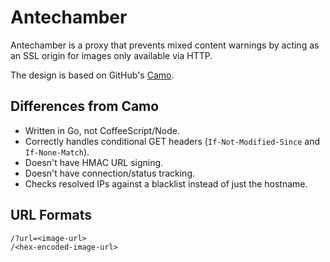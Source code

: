 # Antechamber

Antechamber is a proxy that prevents mixed content warnings by acting as an SSL
origin for images only available via HTTP.

The design is based on GitHub's [Camo](https://github.com/atmos/camo).

## Differences from Camo

- Written in Go, not CoffeeScript/Node.
- Correctly handles conditional GET headers (`If-Not-Modified-Since` and `If-None-Match`).
- Doesn't have HMAC URL signing.
- Doesn't have connection/status tracking.
- Checks resolved IPs against a blacklist instead of just the hostname.

## URL Formats

```
/?url=<image-url>
/<hex-encoded-image-url>
```
